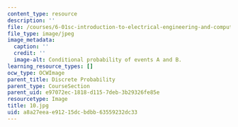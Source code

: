 ```yaml
---
content_type: resource
description: ''
file: /courses/6-01sc-introduction-to-electrical-engineering-and-computer-science-i-spring-2011/a8a27eeae91215dcbdbb63559232dc33_10.jpg
file_type: image/jpeg
image_metadata:
  caption: ''
  credit: ''
  image-alt: Conditional probability of events A and B.
learning_resource_types: []
ocw_type: OCWImage
parent_title: Discrete Probability
parent_type: CourseSection
parent_uid: e97072ec-1818-d115-7deb-3b29326fe85e
resourcetype: Image
title: 10.jpg
uid: a8a27eea-e912-15dc-bdbb-63559232dc33
---
```

